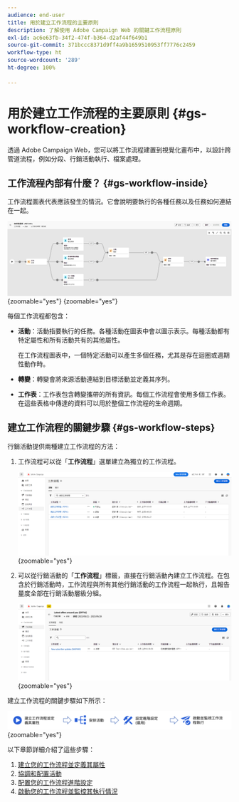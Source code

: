 ```yaml
---
audience: end-user
title: 用於建立工作流程的主要原則
description: 了解使用 Adobe Campaign Web 的關鍵工作流程原則
exl-id: ac6e63fb-34f2-474f-b364-d2af44f649b1
source-git-commit: 371bccc8371d9ff4a9b1659510953ff7776c2459
workflow-type: ht
source-wordcount: '289'
ht-degree: 100%

---
```



# 用於建立工作流程的主要原則 {#gs-workflow-creation}

透過 Adobe Campaign Web，您可以將工作流程建置到視覺化畫布中，以設計跨管道流程，例如分段、行銷活動執行、檔案處理。


## 工作流程內部有什麼？ {#gs-workflow-inside}

工作流程圖表代表應該發生的情況。它會說明要執行的各種任務以及任務如何連結在一起。

![](assets/workflow-example.png){zoomable=&quot;yes&quot;} {zoomable=&quot;yes&quot;}

每個工作流程都包含：

* **活動**：活動指要執行的任務。各種活動在圖表中會以圖示表示。每種活動都有特定屬性和所有活動共有的其他屬性。

  在工作流程圖表中，一個特定活動可以產生多個任務，尤其是存在迴圈或週期性動作時。

* **轉變**：轉變會將來源活動連結到目標活動並定義其序列。

* **工作表**：工作表包含轉變攜帶的所有資訊。每個工作流程會使用多個工作表。在這些表格中傳達的資料可以用於整個工作流程的生命週期。

## 建立工作流程的關鍵步驟 {#gs-workflow-steps}


行銷活動提供兩種建立工作流程的方法：

1. 工作流程可以從「**工作流程**」選單建立為獨立的工作流程。

   ![](assets/create-a-standalone-wf.png){zoomable=&quot;yes&quot;}

1. 可以從行銷活動的「**工作流程**」標籤，直接在行銷活動內建立工作流程。在包含於行銷活動時，工作流程與所有其他行銷活動的工作流程一起執行，且報告量度全部在行銷活動層級分組。

   ![](assets/create-a-wf-from-a-campaign.png){zoomable=&quot;yes&quot;}


建立工作流程的關鍵步驟如下所示：

![](assets/workflow-creation-process.png){zoomable=&quot;yes&quot;}

以下章節詳細介紹了這些步驟：

1. [建立您的工作流程並定義其屬性](create-workflow.md)
1. [協調和配置活動](orchestrate-activities.md)
1. [配置您的工作流程進階設定](workflow-settings.md)
1. [啟動您的工作流程並監控其執行情況](start-monitor-workflows.md)
